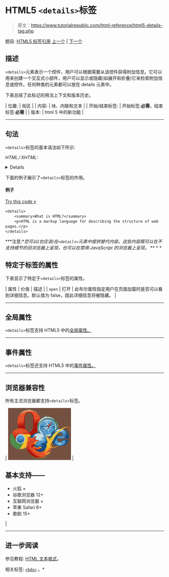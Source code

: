 # HTML5 `<details>`标签

> 原文：<https://www.tutorialrepublic.com/html-reference/html5-details-tag.php>

题目: [HTML5 标签引用](html5-tags.php) [上一个](html-del-tag.php) | [下一个](html-dfn-tag.php)

## 描述

`<details>`元素表示一个控件，用户可以根据需要从该控件获得附加信息。它可以用来创建一个交互式小部件，用户可以显示或隐藏(如展开和折叠)它来检索附加信息或控件。任何种类的元素都可以放在 details 元素中。

下表总结了此标记的用法上下文和版本历史。

| 位置: | 街区 |
| 内容: | 块、内联和文本 |
| 开始/结束标签: | 开始标签:**必需**，结束标签:**必需** |
| 版本: | html 5 中的新功能 |

* * *

## 句法

`<details>`标签的基本语法如下所示:

*HTML / XHTML:* <details> ... </details>

下面的例子展示了`<details>`标签的作用。

#### 例子

[Try this code »](../codelab.php?topic=html5&file=details-tag "Try this code using online Editor")

```
<details>
    <summary>What is HTML?</summary>
    <p>HTML is a markup language for describing the structure of web pages.</p>
</details>
```

 ***注意:**您可以(也应该)在`<details>`元素中提供替代内容。这些内容既可以在不支持细节的旧浏览器上呈现，也可以在禁用 JavaScript 的浏览器上呈现。*  ** * *

## 特定于标签的属性

下表显示了特定于`<details>`标签的属性。

| 属性 | 价值 | 描述 |
| `open` | 打开 | 此布尔属性指定用户在页面加载时是否可以看到详细信息。默认值为 false，因此详细信息将被隐藏。 |

* * *

## 全局属性

`<details>`标签支持 HTML5 中的[全局属性。](html5-global-attributes.php)

* * *

## 事件属性

`<details>`标签还支持 HTML5 中的[事件属性。](html5-event-attributes.php)

* * *

## 浏览器兼容性

所有主流浏览器都支持`<details>`标签。

| ![Browsers Icon](img/e9331123c77668c1832e541c2fca1002.png) | 

## 基本支持——

*   火狐 ×
*   谷歌浏览器 12+
*   互联网浏览器 ×
*   苹果 Safari 6+
*   歌剧 15+

 |

* * *

## 进一步阅读

参见教程: [HTML 文本格式](../html-tutorial/html-text-formatting.php)。

相关标签: [`<bdo>`](html-bdo-tag.php) 。*